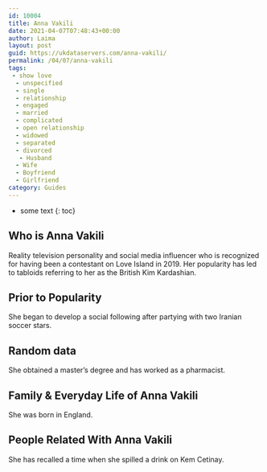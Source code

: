 ```yaml
---
id: 10004
title: Anna Vakili
date: 2021-04-07T07:48:43+00:00
author: Laima
layout: post
guid: https://ukdataservers.com/anna-vakili/
permalink: /04/07/anna-vakili
tags:
 - show love
  - unspecified
  - single
  - relationship
  - engaged
  - married
  - complicated
  - open relationship
  - widowed
  - separated
  - divorced
   - Husband
  - Wife
  - Boyfriend
  - Girlfriend
category: Guides
---
```


* some text
{: toc}


## Who is Anna Vakili
                  
                  
                  
Reality television personality and social media influencer who is recognized for having been a contestant on Love Island in 2019. Her popularity has led to tabloids referring to her as the British Kim Kardashian.
                  
              
            
              
            
                
                
                
## Prior to Popularity
                  
                  
                  
She began to develop a social following after partying with two Iranian soccer stars.
                  
              
            
              
            
                
                
                
## Random data
                  
                  
                  
She obtained a master&#8217;s degree and has worked as a pharmacist.
                  
              
            
              
            
                
                
                
## Family & Everyday Life of Anna Vakili
                  
                  
                  
She was born in England.
                  
              
            
              
            
                
                
                
## People Related With Anna Vakili
                  
                  
                  
She has recalled a time when she spilled a drink on Kem Cetinay. 
                  
              
            
              
            
                
              
            
              
              
            
            
              
            
          
          
          